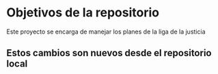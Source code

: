 # Objetivos de la repositorio

Este proyecto se encarga de manejar los planes de la liga de la justicia


## Estos cambios son nuevos desde el repositorio local